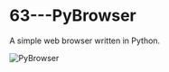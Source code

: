 # 63---PyBrowser

A simple web browser written in Python.

![PyBrowser](https://user-images.githubusercontent.com/83606701/152341253-56a05208-e05a-4a33-9355-d1bfc714e436.PNG)
